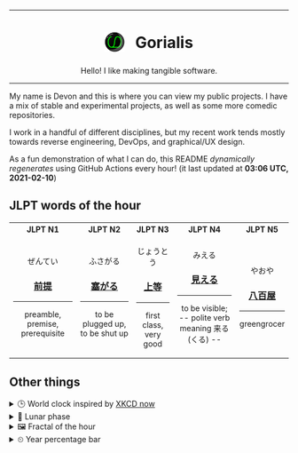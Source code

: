 ***

<h1 align="center">
<sub>
    <img src="readme/resources/avatar.png" height="36">
</sub>
&nbsp;
Gorialis
</h1>
<p align="center">
Hello! I like making tangible software.
</p>

***

My name is Devon and this is where you can view my public projects. I have a mix of stable and experimental projects, as well as some more comedic repositories.

I work in a handful of different disciplines, but my recent work tends mostly towards reverse engineering, DevOps, and graphical/UX design.

As a fun demonstration of what I can do, this README *dynamically regenerates* using GitHub Actions every hour! (it last updated at **03:06 UTC, 2021-02-10**)

<h2>JLPT words of the hour</h2>
<table>
    <tr>
        <th>JLPT N1</th>
        <th>JLPT N2</th>
        <th>JLPT N3</th>
        <th>JLPT N4</th>
        <th>JLPT N5</th>
    </tr>
    <tr>
        <td>
            <p align="center">ぜんてい</p>
            <h3 align="center"><b><a href="https://jisho.org/search/%E5%89%8D%E6%8F%90">前提</a></b></h3>
            <hr>
            <p align="center">preamble,<wbr> premise,<wbr> prerequisite</p>
        </td>
        <td>
            <p align="center">ふさがる</p>
            <h3 align="center"><b><a href="https://jisho.org/search/%E5%A1%9E%E3%81%8C%E3%82%8B">塞がる</a></b></h3>
            <hr>
            <p align="center">to be plugged up,<wbr> to be shut up</p>
        </td>
        <td>
            <p align="center">じょうとう</p>
            <h3 align="center"><b><a href="https://jisho.org/search/%E4%B8%8A%E7%AD%89">上等</a></b></h3>
            <hr>
            <p align="center">first class,<wbr> very good</p>
        </td>
        <td>
            <p align="center">みえる</p>
            <h3 align="center"><b><a href="https://jisho.org/search/%E8%A6%8B%E3%81%88%E3%82%8B">見える</a></b></h3>
            <hr>
            <p align="center">to be visible;<br> -- polite verb meaning 来る (くる) --</p>
        </td>
        <td>
            <p align="center">やおや</p>
            <h3 align="center"><b><a href="https://jisho.org/search/%E5%85%AB%E7%99%BE%E5%B1%8B">八百屋</a></b></h3>
            <hr>
            <p align="center">greengrocer</p>
        </td>
    </tr>
</table>

<h2>Other things</h2>
<details>
<summary>🕒  World clock inspired by <a href="https://xkcd.com/now">XKCD now</a></summary>

> <img src="generated/now.png" width="512">

</details>
<details>
<summary>🌙 Lunar phase</summary>

The moon is approximately 96.59% through its phase ().

</details>
<details>
<summary>&#x1f5bc; Fractal of the hour</summary>

> <img src="generated/fractal.png" width="512">

</details>
<details>
<summary>&#x23f2; Year percentage bar</summary>
<pre><code>2021 [██▁▁▁▁▁▁▁▁▁▁▁▁▁▁▁▁▁▁] 10.99%</code></pre>
</details>
